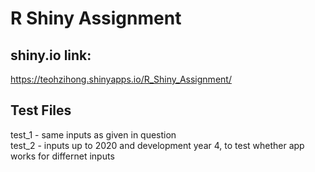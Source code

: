 # R Shiny Assignment
## shiny.io link: 
https://teohzihong.shinyapps.io/R_Shiny_Assignment/

## Test Files
test_1 - same inputs as given in question <br>
test_2 - inputs up to 2020 and development year 4, to test whether app works for differnet inputs
